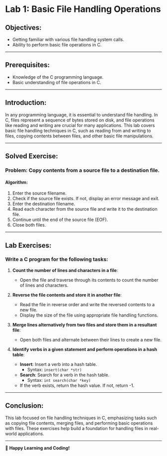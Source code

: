 # **Lab 1: Basic File Handling Operations**

## **Objectives**:
- Getting familiar with various file handling system calls.
- Ability to perform basic file operations in C.

---

## **Prerequisites**:
- Knowledge of the C programming language.
- Basic understanding of file operations in C.

---

## **Introduction**:
In any programming language, it is essential to understand file handling. In C, files represent a sequence of bytes stored on disk, and file operations like reading and writing are crucial for many applications. This lab covers basic file handling techniques in C, such as reading from and writing to files, copying contents between files, and other basic file manipulations.

---

## **Solved Exercise**:

### **Problem**: Copy contents from a source file to a destination file.

#### **Algorithm**:
1. Enter the source filename.
2. Check if the source file exists. If not, display an error message and exit.
3. Enter the destination filename.
4. Read each character from the source file and write it to the destination file.
5. Continue until the end of the source file (EOF).
6. Close both files.

---

## **Lab Exercises**:
### Write a C program for the following tasks:

1. **Count the number of lines and characters in a file**:
   - Open the file and traverse through its contents to count the number of lines and characters.

2. **Reverse the file contents and store it in another file**:
   - Read the file in reverse order and write the reversed contents to a new file.
   - Display the size of the file using appropriate file handling functions.

3. **Merge lines alternatively from two files and store them in a resultant file**:
   - Open both files and alternate between their lines to create a new file.

4. **Identify verbs in a given statement and perform operations in a hash table**:
   - **Insert**: Insert a verb into a hash table.
     - Syntax: `insert(char *str)`
   - **Search**: Search for a verb in the hash table.
     - Syntax: `int search(char *key)`
   - If the verb exists, return the hash value. If not, return -1.

---

## **Conclusion**:
This lab focused on file handling techniques in C, emphasizing tasks such as copying file contents, merging files, and performing basic operations with files. These exercises help build a foundation for handling files in real-world applications.

---

🚀 **Happy Learning and Coding!**
